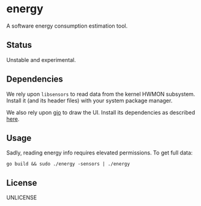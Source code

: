 # energy

A software energy consumption estimation tool.

## Status

Unstable and experimental.

## Dependencies

We rely upon `libsensors` to read data from the kernel HWMON subsystem. Install it (and its header files) with your system package manager.

We also rely upon [gio](https://gioui.org) to draw the UI. Install its dependencies as described [here](https://gioui.org/doc/install/linux).

## Usage

Sadly, reading energy info requires elevated permissions. To get full data:

```
go build && sudo ./energy -sensors | ./energy
```

## License

UNLICENSE
